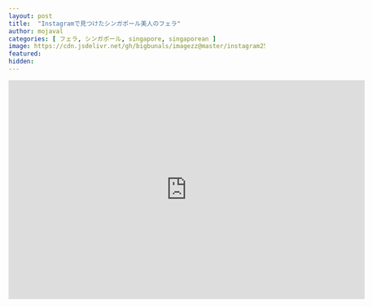 ```yaml
---
layout: post
title:  "Instagramで見つけたシンガポール美人のフェラ"
author: mojaval
categories: [ フェラ, シンガポール, singapore, singaporean ]
image: https://cdn.jsdelivr.net/gh/bigbunals/imagezz@master/instagram25E3258125A725E825A6258B25E3258125A425E32581259125E32581259F25E3258225B725E3258325B325E3258___22e5e97a81a2eb0f409cde9e202dbacd671b567d.mp4.jpg
featured: 
hidden: 
---
```


<iframe src="https://openload.co/embed/AQ13DG-EPXw/instagram25E3258125A725E825A6258B25E3258125A425E32581259125E32581259F25E3258225B725E3258325B325E3258___22e5e97a81a2eb0f409cde9e202dbacd671b567d.mp4" scrolling="no" frameborder="0" width="700" height="430" allowfullscreen="true" webkitallowfullscreen="true" mozallowfullscreen="true"></iframe>
